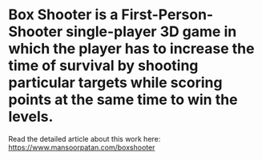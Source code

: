 # Box Shooter is a First-Person-Shooter single-player 3D game in which the player has to increase the time of survival by shooting particular targets while scoring points at the same time to win the levels.

Read the detailed article about this work here: https://www.mansoorpatan.com/boxshooter
